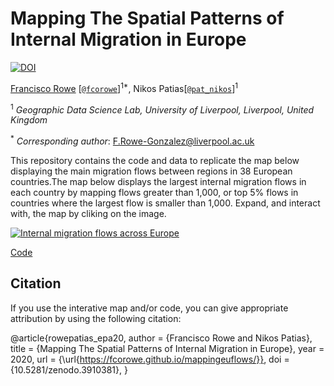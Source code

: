 # Mapping The Spatial Patterns of Internal Migration in Europe

[![DOI](https://zenodo.org/badge/273787592.svg)](https://zenodo.org/badge/latestdoi/273787592)

[Francisco Rowe](http://www.franciscorowe.com) [[`@fcorowe`](http://twitter.com/fcorowe)]<sup>1*</sup>, Nikos Patias[[`@pat_nikos`](https://twitter.com/pat_nikos)]<sup>1</sup>

<sup>1</sup> *Geographic Data Science Lab, University of Liverpool, Liverpool, United Kingdom*

<sup>*</sup> *Corresponding author*:
F.Rowe-Gonzalez@liverpool.ac.uk

This repository contains the code and data to replicate the map below displaying the main migration flows between regions in 38 European countries.The map below displays the largest internal migration flows in each country by mapping flows greater than 1,000, or top 5% flows in countries where the largest flow is smaller than 1,000. Expand, and interact with, the map by cliking on the image.

[![Internal migration flows across Europe](fig/fig1.png)](flowmap_EU.html)

[Code](code/EU_flow_map.R)


## Citation

If you use the interative map and/or code, you can give appropriate attribution by using the following citation:

@article{rowepatias_epa20,
  author = {Francisco Rowe and
  Nikos Patias},
  title = {Mapping The Spatial Patterns of Internal Migration in Europe},
  year = 2020,
  url = {\url{https://fcorowe.github.io/mappingeuflows/}},
  doi = {10.5281/zenodo.3910381},
}